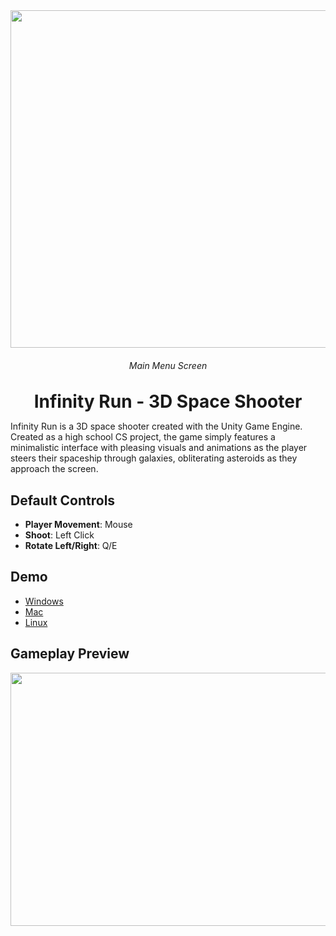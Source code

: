 <div align="center">
  <img src="media/title_screen.gif" height="540" width="960"/>
  <h6><i>Main Menu Screen</i><h6>
  <h1 style="margin: 0;">Infinity Run - 3D Space Shooter</h1>
</div>

Infinity Run is a 3D space shooter created with the Unity Game Engine. Created as a high school CS project, the game simply features a minimalistic interface with pleasing visuals and animations as the player steers their spaceship through galaxies, obliterating asteroids as they approach the screen.
## Default Controls
* **Player Movement**: Mouse
* **Shoot**: Left Click
* **Rotate Left/Right**: Q/E
## Demo
* [Windows](https://dtismenko.com/game/infinity-run/demo/InfinityRun_Windows.zip)
* [Mac](https://dtismenko.com/game/infinity-run/demo/InfinityRun_Mac.zip)
* [Linux](https://dtismenko.com/game/infinity-run/demo/InfinityRun_Linux.zip)
## Gameplay Preview
<div align="center">
  <img src="media/gameplay.gif" height="405" width="720"/>
</div
